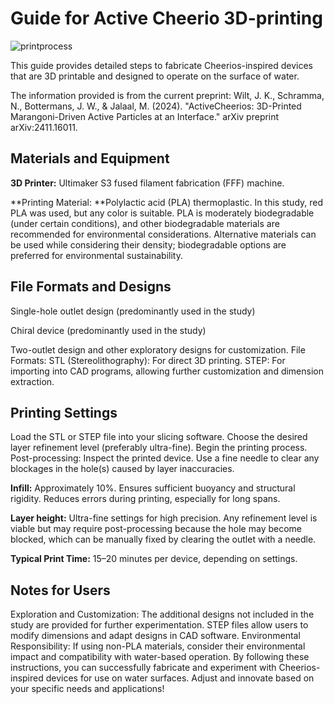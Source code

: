 # Guide for Active Cheerio 3D-printing
![printprocess](https://github.com/user-attachments/assets/07f0eeb4-acfe-40e5-a2db-4edd8781d27b)

This guide provides detailed steps to fabricate Cheerios-inspired devices that are 3D printable and designed to operate on the surface of water.

The information provided is from the current preprint: Wilt, J. K., Schramma, N., Bottermans, J. W., & Jalaal, M. (2024). "ActiveCheerios: 3D-Printed Marangoni-Driven Active Particles at an Interface." arXiv preprint arXiv:2411.16011.

## Materials and Equipment ##

**3D Printer:** Ultimaker S3 fused filament fabrication (FFF) machine. 

**Printing Material: **Polylactic acid (PLA) thermoplastic. In this study, red PLA was used, but any color is suitable. PLA is moderately biodegradable (under certain conditions), and other biodegradable materials are recommended for environmental considerations. Alternative materials can be used while considering their density; biodegradable options are preferred for environmental sustainability.

## File Formats and Designs ##

Single-hole outlet design (predominantly used in the study)

Chiral device (predominantly used in the study)

Two-outlet design and other exploratory designs for customization. File Formats: STL (Stereolithography): For direct 3D printing. STEP: For importing into CAD programs, allowing further customization and dimension extraction.

## Printing Settings ##

Load the STL or STEP file into your slicing software. Choose the desired layer refinement level (preferably ultra-fine). Begin the printing process. Post-processing: Inspect the printed device. Use a fine needle to clear any blockages in the hole(s) caused by layer inaccuracies.

**Infill:** Approximately 10%. Ensures sufficient buoyancy and structural rigidity. Reduces errors during printing, especially for long spans. 

**Layer height:** Ultra-fine settings for high precision. Any refinement level is viable but may require post-processing because the hole may become blocked, which can be manually fixed by clearing the outlet with a needle. 

**Typical Print Time:** 15–20 minutes per device, depending on settings.


## Notes for Users ##

Exploration and Customization: The additional designs not included in the study are provided for further experimentation. STEP files allow users to modify dimensions and adapt designs in CAD software. Environmental Responsibility: If using non-PLA materials, consider their environmental impact and compatibility with water-based operation. By following these instructions, you can successfully fabricate and experiment with Cheerios-inspired devices for use on water surfaces. Adjust and innovate based on your specific needs and applications!

